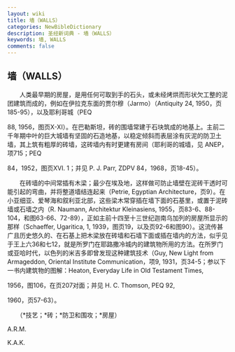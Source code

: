 ```yaml
---
layout: wiki
title: 墙（WALLS）
categories: NewBibleDictionary
description: 圣经新词典 - 墙（WALLS）
keywords: 墙, WALLS
comments: false
---
```


## 墙（WALLS）

　　人类最早期的房屋，是用任何可取到手的石头，或未经烤烘而形状欠工整的泥团建筑而成的，例如在伊拉克东面的贾尔穆（Jarmo）（Antiquity 24, 1950，页185-95），以及耶利哥城（PEQ

88, 1956，图页X-XI）。在巴勒斯坦，砖的围墙常建于石块筑成的地基上。主前二千年期中叶的巨大城墙有坚固的石造地基，以稳定倾斜而表层涂有灰泥的防卫土墙，其上筑有粗厚的砖墙，这砖墙内有时更建有房间（耶利哥的城墙，见 ANEP，项715；PEQ

84，1952，图页XVI. 1；并见 P. J. Parr, ZDPV 84，1968，页18-45）。

　　在砖墙的中间常插有木梁；最少在埃及地，这样做可防止墙壁在泥砖干透时可能引起的弯曲，并将整道墙结连起来（Petrie, Egyptian Architecture，页9）。在小亚细亚、爱琴海和叙利亚北部，这些梁木常穿插在墙下面的石基里，或置于泥砖墙或石墙之内（R. Naumann, Architektur Kleinasiens, 1955，页83-6、88-104，和图63-66、72-89），正如主前十四至十三世纪迦南乌加列的房屋所显示的那样（Schaeffer, Ugaritica, 1, 1939，图页19，以及页92-6和图90）。这流传甚广且历史悠久的、在石基上把木梁放在砖墙和石墙下面或插在墙内的方法，似乎见于王上六36和七12，就是所罗门在耶路撒冷城内的建筑物所用的方法。在所罗门或亚哈时代，以色列的米吉多即曾发现这种建筑技术（Guy, New Light from Armageddon, Oriental Institute Communication，项9, 1931，页34-5；参以下一书内建筑物的图解：Heaton, Everyday Life in Old Testament Times,

1956，图106，在页207对面；并见 H. C. Thomson, PEQ 92,

1960，页57-63）。

　　（*技艺；*砖；*防卫和围攻；*房屋）

A.R.M.

K.A.K.






